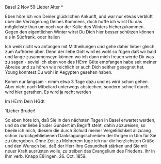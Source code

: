  Basel 2 Nov 59
Lieber Alter <Hebich>*

Eben höre ich von Deiner glücklichen Ankunft, und war nur etwas verblüft über die Verzögerung Deines Kommens, doch hoffe ich wirst Du das möglichste thun um noch vor der Kälte des Winters hieherzukommen. Gegen den eigentlichen Winter wirst Du Dich hier besser schützen können als in Südfrank. oder Italien

Ich weiß nicht wo anfangen mit Mittheilungen und gehe daher lieber gleich zum Aufhören über. Denn der liebe Gott wird es wohl so fügen daß wir bald und lange zusammenseyn können wo ich dann mich freuen werde Dir was zu sagen - soviel ich eben von des HErrn Güte empfangen habe seit meiner Abreise und zu hören wie reichlich er auch Dich seither gesegnet hat. 
Young könntest Du wohl in Aegypten gesehen haben.

Komm nur langsam - nimm etwa 3 Tage dazu und es wird schon gehen. Aber nicht nach Mtbeliard unterwegs abstechen, sondern schnell durch, wird hier gerathen. Es wird ja recht werden

 Im HErrn
 Dein HGdt



1Lieber Bruder!

So eben höre ich, daß Sie in den nächsten Tagen in Basel erwartet werden, und da der liebe Bruder Gundert im Begriff steht, dahin abzureisen, so beeile ich mich, diesem die durch Schuld meiner Vergeßlichkeit allzulang schon zurückgebliebenen Danksagungsschreiben der Ihrigen in Ulm für Sie zu übergeben. Ohne Zeit zu Mehrerem füge ich nur die herzlichsten Grüße und den Wunsch bei, daß der Herr Ihre Gesundheit stärken und Sie mit neuer Kraft ausrüsten wolle, zu treiben das Evangelium des Friedens. 
 Ihr in Ihm verb.
 Knapp
Eßlingen, 26. Oct. 1859.
